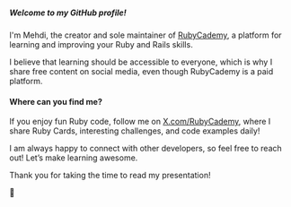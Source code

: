 ##### Welcome to my GitHub profile!

I'm Mehdi, the creator and sole maintainer of [RubyCademy](https://rubycademy.com), a platform for learning and improving your Ruby and Rails skills.

I believe that learning should be accessible to everyone, which is why I share free content on social media, even though RubyCademy is a paid platform.

#### Where can you find me?

If you enjoy fun Ruby code, follow me on [X.com/RubyCademy](https://x.com/RubyCademy), where I share Ruby Cards, interesting challenges, and code examples daily!

I am always happy to connect with other developers, so feel free to reach out! Let’s make learning awesome.

Thank you for taking the time to read my presentation!

💚
